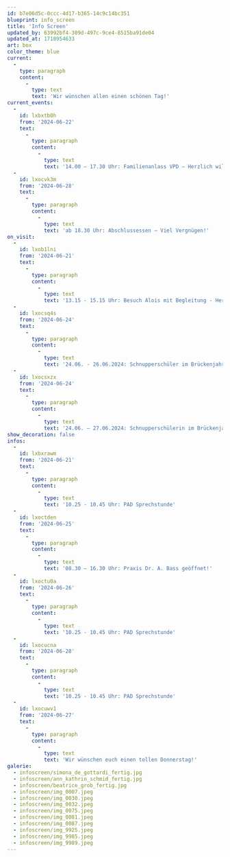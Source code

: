 ```yaml
---
id: b7e06d5c-0ccc-4d17-b365-14c9c14bc351
blueprint: info_screen
title: 'Info Screen'
updated_by: 63992bf4-309d-497c-9ce4-8515ba91de04
updated_at: 1718954633
art: box
color_theme: blue
current:
  -
    type: paragraph
    content:
      -
        type: text
        text: 'Wir wünschen allen einen schönen Tag!'
current_events:
  -
    id: lxbxtb0h
    from: '2024-06-22'
    text:
      -
        type: paragraph
        content:
          -
            type: text
            text: '14.00 – 17.30 Uhr: Familienanlass VPD – Herzlich willkommen!'
  -
    id: lxocvk3m
    from: '2024-06-28'
    text:
      -
        type: paragraph
        content:
          -
            type: text
            text: 'ab 18.30 Uhr: Abschlussessen – Viel Vergnügen!'
on_visit:
  -
    id: lxob1lni
    from: '2024-06-21'
    text:
      -
        type: paragraph
        content:
          -
            type: text
            text: '13.15 - 15.15 Uhr: Besuch Alois mit Begleitung - Herzlich willkommen!'
  -
    id: lxocsq4s
    from: '2024-06-24'
    text:
      -
        type: paragraph
        content:
          -
            type: text
            text: '24.06. - 26.06.2024: Schnupperschüler im Brückenjahr – Herzlich willkommen!'
  -
    id: lxocsxzx
    from: '2024-06-24'
    text:
      -
        type: paragraph
        content:
          -
            type: text
            text: '24.06. – 27.06.2024: Schnupperschülerin im Brückenjahr – Herzlich willkommen!'
show_decoration: false
infos:
  -
    id: lxbxrawm
    from: '2024-06-21'
    text:
      -
        type: paragraph
        content:
          -
            type: text
            text: '10.25 - 10.45 Uhr: PAD Sprechstunde'
  -
    id: lxoctden
    from: '2024-06-25'
    text:
      -
        type: paragraph
        content:
          -
            type: text
            text: '08.30 – 16.30 Uhr: Praxis Dr. A. Bass geöffnet!'
  -
    id: lxoctu0a
    from: '2024-06-26'
    text:
      -
        type: paragraph
        content:
          -
            type: text
            text: '10.25 - 10.45 Uhr: PAD Sprechstunde'
  -
    id: lxocucna
    from: '2024-06-28'
    text:
      -
        type: paragraph
        content:
          -
            type: text
            text: '10.25 - 10.45 Uhr: PAD Sprechstunde'
  -
    id: lxocuwv1
    from: '2024-06-27'
    text:
      -
        type: paragraph
        content:
          -
            type: text
            text: 'Wir wünschen euch einen tollen Donnerstag!'
galerie:
  - infoscreen/simona_de_gottardi_fertig.jpg
  - infoscreen/ann_kathrin_schmid_fertig.jpg
  - infoscreen/beatrice_grob_fertig.jpg
  - infoscreen/img_0007.jpeg
  - infoscreen/img_0030.jpeg
  - infoscreen/img_0032.jpeg
  - infoscreen/img_0075.jpeg
  - infoscreen/img_0081.jpeg
  - infoscreen/img_0087.jpeg
  - infoscreen/img_9925.jpeg
  - infoscreen/img_9985.jpeg
  - infoscreen/img_9989.jpeg
---
```

